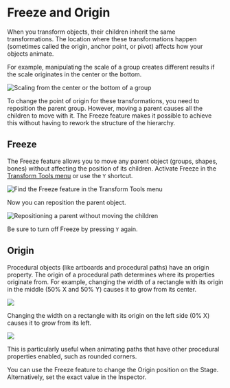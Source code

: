 # Freeze and Origin

When you transform objects, their children inherit the same transformations. The location where these transformations happen \(sometimes called the origin, anchor point, or pivot\) affects how your objects animate.

For example, manipulating the scale of a group creates different results if the scale originates in the center or the bottom.

![Scaling from the center or the bottom of a group](https://public.rive.app/help/origin-center-vs-bottom.gif)

To change the point of origin for these transformations, you need to reposition the parent group. However, moving a parent causes all the children to move with it. The Freeze feature makes it possible to achieve this without having to rework the structure of the hierarchy.

## Freeze

The Freeze feature allows you to move any parent object \(groups, shapes, bones\) without affecting the position of its children. Activate Freeze in the [Transform Tools menu](../fundamentals/interface-overview/toolbar.md#transform-tools-menu) or use the `Y` shortcut.

![Find the Freeze feature in the Transform Tools menu](https://public.rive.app/help/screen-shot-2020-11-20-at-6.24.39-pm.png)

Now you can reposition the parent object.

![Repositioning a parent without moving the children](https://public.rive.app/help/freeze_move.gif)

Be sure to turn off Freeze by pressing `Y` again.

## Origin

Procedural objects \(like artboards and procedural paths\) have an origin property. The origin of a procedural path determines where its properties originate from. For example, changing the width of a rectangle with its origin in the middle \(50% X and 50% Y\) causes it to grow from its center.

![](https://public.rive.app/help/procedural_center.gif)

Changing the width on a rectangle with its origin on the left side \(0% X\) causes it to grow from its left.

![](https://public.rive.app/help/procedural_left.gif)

This is particularly useful when animating paths that have other procedural properties enabled, such as rounded corners.

You can use the Freeze feature to change the Origin position on the Stage. Alternatively, set the exact value in the Inspector.


